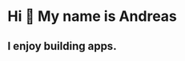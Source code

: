 Hi 👋 My name is Andreas
========================

I enjoy building apps.
------------------------------------


